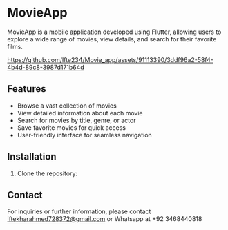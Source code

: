
# <link>MovieApp</link>

<link>MovieApp</link> is a mobile application developed using <link>Flutter</link>, allowing users to explore a wide range of <link>movies</link>, view details, and search for their favorite <link>films</link>.

https://github.com/Ifte234/Movie_app/assets/91113390/3ddf96a2-58f4-4b4d-89c8-3987d171b64d


## Features

- Browse a vast collection of <link>movies</link>
- View detailed information about each <link>movie</link>
- Search for <link>movies</link> by title, genre, or actor
- Save favorite <link>movies</link> for quick access
- User-friendly interface for seamless navigation

## Installation

1. Clone the repository:

## Contact

For inquiries or further information, please contact iftekharahmed728372@gmail.com or Whatsapp at +92 3468440818
